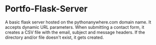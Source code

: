 # Portfo-Flask-Server
A basic flask server hosted on the pythonanywhere.com domain name.
It accepts dynamic URL parameters.
When submitting a contact form, it creates a CSV file with the email, subject and message headers.
If the directory and/or file doesn't exist, it gets created.
